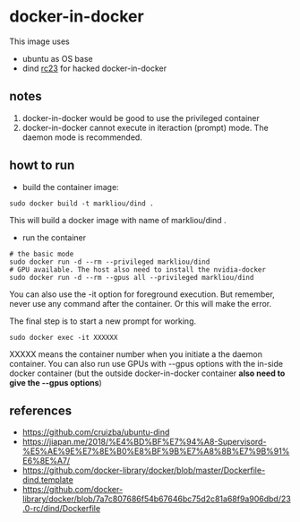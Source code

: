 docker-in-docker
===
This image uses  
* ubuntu as OS base
* dind [rc23](!https://github.com/docker-library/docker/blob/7a7c807686f54b67646bc75d2c81a68f9a906dbd/23.0-rc/dind/Dockerfile) for hacked docker-in-docker

## notes
1. docker-in-docker would be good to use the privileged container
2. docker-in-docker cannot execute in iteraction (prompt) mode. The daemon mode is recommended. 

## howt to run
* build the container image:
```
sudo docker build -t markliou/dind .
```
This will build a docker image with name of markliou/dind .
* run the container
```
# the basic mode
sudo docker run -d --rm --privileged markliou/dind 
# GPU available. The host also need to install the nvidia-docker
sudo docker run -d --rm --gpus all --privileged markliou/dind
```
You can also use the -it option for foreground execution. But remember, never use any command after the container. Or this will make the error. 

The final step is to start a new prompt for working.
```
sudo docker exec -it XXXXXX
```
XXXXX means the container number when you initiate a the daemon container. 
You can also run use GPUs with --gpus options with the in-side docker container (but the outside docker-in-docker container **also need to give the --gpus options**)

## references 
* https://github.com/cruizba/ubuntu-dind
* https://jiapan.me/2018/%E4%BD%BF%E7%94%A8-Supervisord-%E5%AE%9E%E7%8E%B0%E8%BF%9B%E7%A8%8B%E7%9B%91%E6%8E%A7/
* https://github.com/docker-library/docker/blob/master/Dockerfile-dind.template
* https://github.com/docker-library/docker/blob/7a7c807686f54b67646bc75d2c81a68f9a906dbd/23.0-rc/dind/Dockerfile

